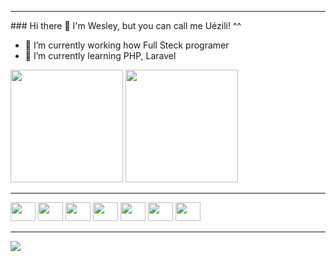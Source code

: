 <hr>
### Hi there 👋 I'm Wesley, but you can call me Uézili! ^^

- 🔭 I’m currently working how Full Steck programer 
- 🌱 I’m currently learning PHP, Laravel 

<div>
  <img height="180em" src="https://github-readme-stats.vercel.app/api?username=uezili&show_icons=true&theme=aura "/>
  <img height="180em" src="https://github-readme-stats.vercel.app/api/top-langs/?username=uezili&layout=compact&langs_count=16&theme=aura "/>
</div>

<hr>

<div>
  <img alingn="center" height="30" width="40" src="https://cdn.jsdelivr.net/gh/devicons/devicon/icons/python/python-original.svg" />
  <img alingn="center" height="30" width="40" src="https://cdn.jsdelivr.net/gh/devicons/devicon/icons/php/php-original.svg" />  
  <img alingn="center" height="30" width="40" src="https://cdn.jsdelivr.net/gh/devicons/devicon/icons/javascript/javascript-original.svg" />
  <img alingn="center" height="30" width="40" src="https://cdn.jsdelivr.net/gh/devicons/devicon/icons/html5/html5-original.svg" />      
  <img alingn="center" height="30" width="40" src="https://cdn.jsdelivr.net/gh/devicons/devicon/icons/css3/css3-original.svg" /> 
  <img alingn="center" height="30" width="40" src="https://cdn.jsdelivr.net/gh/devicons/devicon/icons/react/react-original.svg" />      
  <img alingn="center" height="30" width="40" src="https://cdn.jsdelivr.net/gh/devicons/devicon/icons/bash/bash-original.svg" />
</div>

<hr>

<div>
  <a href="https://www.linkedin.com/in/wesley-maciel-975322170/" ><img src="https://img.shields.io/badge/LinkedIn-0077B5?style=for-the-badge&logo=linkedin&logoColor=white"></a>
</div>


